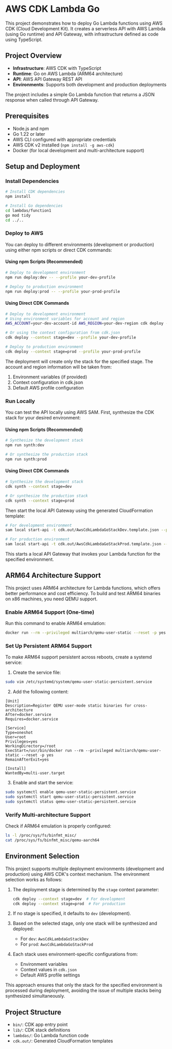 # AWS CDK Lambda Go

This project demonstrates how to deploy Go Lambda functions using AWS CDK (Cloud Development Kit). It creates a serverless API with AWS Lambda (using Go runtime) and API Gateway, with infrastructure defined as code using TypeScript.

## Project Overview

- **Infrastructure**: AWS CDK with TypeScript
- **Runtime**: Go on AWS Lambda (ARM64 architecture)
- **API**: AWS API Gateway REST API
- **Environments**: Supports both development and production deployments

The project includes a simple Go Lambda function that returns a JSON response when called through API Gateway.

## Prerequisites

- Node.js and npm
- Go 1.22 or later
- AWS CLI configured with appropriate credentials
- AWS CDK v2 installed (`npm install -g aws-cdk`)
- Docker (for local development and multi-architecture support)

## Setup and Deployment

### Install Dependencies

```bash
# Install CDK dependencies
npm install

# Install Go dependencies
cd lambdas/function1
go mod tidy
cd ../..
```

### Deploy to AWS

You can deploy to different environments (development or production) using either npm scripts or direct CDK commands:

#### Using npm Scripts (Recommended)

```bash
# Deploy to development environment
npm run deploy:dev -- --profile your-dev-profile

# Deploy to production environment
npm run deploy:prod -- --profile your-prod-profile
```

#### Using Direct CDK Commands

```bash
# Deploy to development environment
# Using environment variables for account and region
AWS_ACCOUNT=your-dev-account-id AWS_REGION=your-dev-region cdk deploy --context stage=dev --profile your-dev-profile

# Or using the context configuration from cdk.json
cdk deploy --context stage=dev --profile your-dev-profile

# Deploy to production environment
cdk deploy --context stage=prod --profile your-prod-profile
```

The deployment will create only the stack for the specified stage. The account and region information will be taken from:
1. Environment variables (if provided)
2. Context configuration in cdk.json
3. Default AWS profile configuration

### Run Locally

You can test the API locally using AWS SAM. First, synthesize the CDK stack for your desired environment:

#### Using npm Scripts (Recommended)

```bash
# Synthesize the development stack
npm run synth:dev

# Or synthesize the production stack
npm run synth:prod
```

#### Using Direct CDK Commands

```bash
# Synthesize the development stack
cdk synth --context stage=dev

# Or synthesize the production stack
cdk synth --context stage=prod
```

Then start the local API Gateway using the generated CloudFormation template:

```bash
# For development environment
sam local start-api -t cdk.out/AwsCdkLambdaGoStackDev.template.json --profile your-dev-profile

# For production environment
sam local start-api -t cdk.out/AwsCdkLambdaGoStackProd.template.json --profile your-prod-profile
```

This starts a local API Gateway that invokes your Lambda function for the specified environment.

## ARM64 Architecture Support

This project uses ARM64 architecture for Lambda functions, which offers better performance and cost efficiency. To build and test ARM64 binaries on x86 machines, you need QEMU support.

### Enable ARM64 Support (One-time)

Run this command to enable ARM64 emulation:

```bash
docker run --rm --privileged multiarch/qemu-user-static --reset -p yes
```

### Set Up Persistent ARM64 Support

To make ARM64 support persistent across reboots, create a systemd service:

1. Create the service file:

```bash
sudo vim /etc/systemd/system/qemu-user-static-persistent.service
```

2. Add the following content:

```
[Unit]
Description=Register QEMU user-mode static binaries for cross-architecture
After=docker.service
Requires=docker.service

[Service]
Type=oneshot
User=root
Privileges=yes
WorkingDirectory=/root
ExecStart=/usr/bin/docker run --rm --privileged multiarch/qemu-user-static --reset -p yes
RemainAfterExit=yes

[Install]
WantedBy=multi-user.target
```

3. Enable and start the service:

```bash
sudo systemctl enable qemu-user-static-persistent.service
sudo systemctl start qemu-user-static-persistent.service
sudo systemctl status qemu-user-static-persistent.service
```

### Verify Multi-architecture Support

Check if ARM64 emulation is properly configured:

```bash
ls -l /proc/sys/fs/binfmt_misc/
cat /proc/sys/fs/binfmt_misc/qemu-aarch64
```

## Environment Selection

This project supports multiple deployment environments (development and production) using AWS CDK's context mechanism. The environment selection works as follows:

1. The deployment stage is determined by the `stage` context parameter:
   ```bash
   cdk deploy --context stage=dev  # For development
   cdk deploy --context stage=prod  # For production
   ```

2. If no stage is specified, it defaults to `dev` (development).

3. Based on the selected stage, only one stack will be synthesized and deployed:
   - For `dev`: `AwsCdkLambdaGoStackDev`
   - For `prod`: `AwsCdkLambdaGoStackProd`

4. Each stack uses environment-specific configurations from:
   - Environment variables
   - Context values in `cdk.json`
   - Default AWS profile settings

This approach ensures that only the stack for the specified environment is processed during deployment, avoiding the issue of multiple stacks being synthesized simultaneously.

## Project Structure

- `bin/`: CDK app entry point
- `lib/`: CDK stack definitions
- `lambdas/`: Go Lambda function code
- `cdk.out/`: Generated CloudFormation templates
